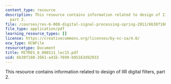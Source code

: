 ```yaml
---
content_type: resource
description: This resource contains information related to design of IIR digital filters,
  part 2.
file: /courses/res-6-008-digital-signal-processing-spring-2011/6b38f1882661a41b7699b95163d92933_MITRES_6_008S11_lec15.pdf
file_type: application/pdf
learning_resource_types: []
license: https://creativecommons.org/licenses/by-nc-sa/4.0/
ocw_type: OCWFile
resourcetype: Document
title: MITRES_6_008S11_lec15.pdf
uid: 6b38f188-2661-a41b-7699-b95163d92933
---
```

This resource contains information related to design of IIR digital filters, part 2.